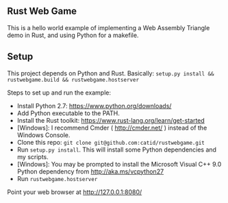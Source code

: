 ## Rust Web Game

This is a hello world example of implementing a Web Assembly Triangle demo in Rust, and using Python for a makefile.

## Setup

This project depends on Python and Rust.  Basically: `setup.py install && rustwebgame.build && rustwebgame.hostserver`

Steps to set up and run the example:

* Install Python 2.7: https://www.python.org/downloads/
* Add Python executable to the PATH.
* Install the Rust toolkit: https://www.rust-lang.org/learn/get-started
* [Windows]: I recommend Cmder ( http://cmder.net/ ) instead of the Windows Console.
* Clone this repo: `git clone git@github.com:catid/rustwebgame.git`
* Run `setup.py install`.  This will install some Python dependencies and my scripts.
* [Windows]: You may be prompted to install the Microsoft Visual C++ 9.0 Python dependency from http://aka.ms/vcpython27
* Run `rustwebgame.hostserver`

Point your web browser at http://127.0.0.1:8080/
